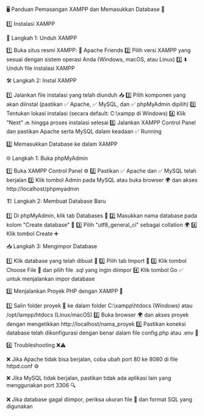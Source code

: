 🖥️ Panduan Pemasangan XAMPP dan Memasukkan Database 📂

1️⃣ Instalasi XAMPP

🔽 Langkah 1: Unduh XAMPP

1️⃣ Buka situs resmi XAMPP: 🔗 Apache Friends
2️⃣ Pilih versi XAMPP yang sesuai dengan sistem operasi Anda (Windows, macOS, atau Linux)
3️⃣ ⬇️ Unduh file instalasi XAMPP

🛠️ Langkah 2: Instal XAMPP

1️⃣ Jalankan file instalasi yang telah diunduh 📥
2️⃣ Pilih komponen yang akan diinstal (pastikan ✅ Apache, ✅ MySQL, dan ✅ phpMyAdmin dipilih)
3️⃣ Tentukan lokasi instalasi (secara default: C:\xampp di Windows)
4️⃣ Klik "Next" 🔜 hingga proses instalasi selesai
5️⃣ Jalankan XAMPP Control Panel dan pastikan Apache serta MySQL dalam keadaan ✅ Running

2️⃣ Memasukkan Database ke dalam XAMPP

🌐 Langkah 1: Buka phpMyAdmin

1️⃣ Buka XAMPP Control Panel ⚙️
2️⃣ Pastikan ✅ Apache dan ✅ MySQL telah berjalan
3️⃣ Klik tombol Admin pada MySQL atau buka browser 🌍 dan akses http://localhost/phpmyadmin

🏗️ Langkah 2: Membuat Database Baru

1️⃣ Di phpMyAdmin, klik tab Databases 📂
2️⃣ Masukkan nama database pada kolom "Create database" 📝
3️⃣ Pilih "utf8_general_ci" sebagai collation 🌍
4️⃣ Klik tombol Create ➕

📥 Langkah 3: Mengimpor Database

1️⃣ Klik database yang telah dibuat 📑
2️⃣ Pilih tab Import 🔄
3️⃣ Klik tombol Choose File 📂 dan pilih file .sql yang ingin diimpor
4️⃣ Klik tombol Go ✅ untuk menjalankan impor database

3️⃣ Menjalankan Proyek PHP dengan XAMPP 🚀

1️⃣ Salin folder proyek 📂 ke dalam folder C:\xampp\htdocs (Windows) atau /opt/lampp/htdocs (Linux/macOS)
2️⃣ Buka browser 🌍 dan akses proyek dengan mengetikkan http://localhost/nama_proyek
3️⃣ Pastikan koneksi database telah dikonfigurasi dengan benar dalam file config.php atau .env 🔧

4️⃣ Troubleshooting ❌⚠️

❌ Jika Apache tidak bisa berjalan, coba ubah port 80 ke 8080 di file httpd.conf ⚙️

❌ Jika MySQL tidak berjalan, pastikan tidak ada aplikasi lain yang menggunakan port 3306 🔍

❌ Jika database gagal diimpor, periksa ukuran file 📏 dan format SQL yang digunakan
